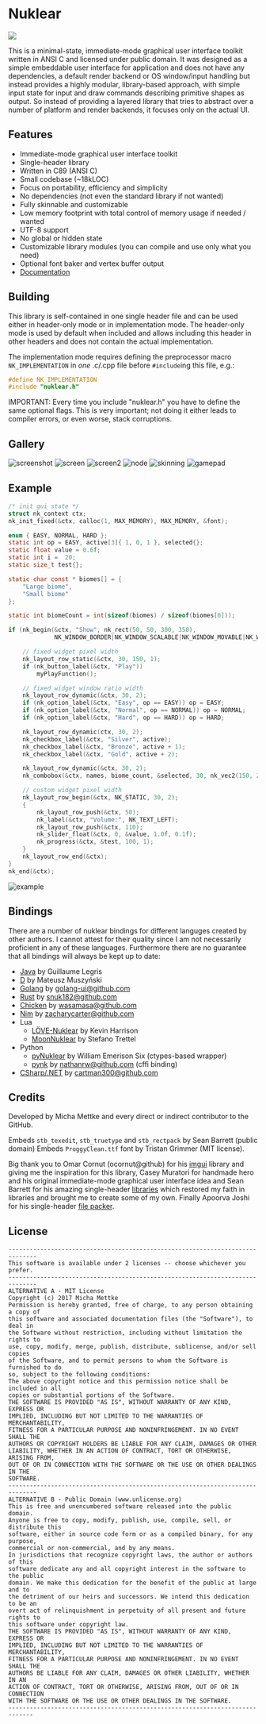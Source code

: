 # Nuklear

![](https://github.com/Immediate-Mode-UI/Nuklear/workflows/C%2FC++%20CI/badge.svg )

This is a minimal-state, immediate-mode graphical user interface toolkit
written in ANSI C and licensed under public domain. It was designed as a simple
embeddable user interface for application and does not have any dependencies,
a default render backend or OS window/input handling but instead provides a
highly modular, library-based approach, with simple input state for input and
draw commands describing primitive shapes as output. So instead of providing a
layered library that tries to abstract over a number of platform and
render backends, it focuses only on the actual UI.

## Features

- Immediate-mode graphical user interface toolkit
- Single-header library
- Written in C89 (ANSI C)
- Small codebase (~18kLOC)
- Focus on portability, efficiency and simplicity
- No dependencies (not even the standard library if not wanted)
- Fully skinnable and customizable
- Low memory footprint with total control of memory usage if needed / wanted
- UTF-8 support
- No global or hidden state
- Customizable library modules (you can compile and use only what you need)
- Optional font baker and vertex buffer output
- [Documentation](https://cdn.statically.io/gh/Immediate-Mode-UI/nuklear/master/doc/nuklear.html)

## Building

This library is self-contained in one single header file and can be used either
in header-only mode or in implementation mode. The header-only mode is used
by default when included and allows including this header in other headers
and does not contain the actual implementation.

The implementation mode requires defining the preprocessor macro
`NK_IMPLEMENTATION` in *one* .c/.cpp file before `#include`ing this file, e.g.:
```c
#define NK_IMPLEMENTATION
#include "nuklear.h"
```
IMPORTANT: Every time you include "nuklear.h" you have to define the same optional flags.
This is very important; not doing it either leads to compiler errors, or even worse, stack corruptions.

## Gallery

![screenshot](https://cloud.githubusercontent.com/assets/8057201/11761525/ae06f0ca-a0c6-11e5-819d-5610b25f6ef4.gif)
![screen](https://cloud.githubusercontent.com/assets/8057201/13538240/acd96876-e249-11e5-9547-5ac0b19667a0.png)
![screen2](https://cloud.githubusercontent.com/assets/8057201/13538243/b04acd4c-e249-11e5-8fd2-ad7744a5b446.png)
![node](https://cloud.githubusercontent.com/assets/8057201/9976995/e81ac04a-5ef7-11e5-872b-acd54fbeee03.gif)
![skinning](https://cloud.githubusercontent.com/assets/8057201/15991632/76494854-30b8-11e6-9555-a69840d0d50b.png)
![gamepad](https://cloud.githubusercontent.com/assets/8057201/14902576/339926a8-0d9c-11e6-9fee-a8b73af04473.png)

## Example

```c
/* init gui state */
struct nk_context ctx;
nk_init_fixed(&ctx, calloc(1, MAX_MEMORY), MAX_MEMORY, &font);

enum { EASY, NORMAL, HARD };
static int op = EASY, active[3]{ 1, 0, 1 }, selected{};
static float value = 0.6f;
static int i =  20;
static size_t test{};

static char const * biomes[] = {
	"Large biome",
	"Small biome"
};

static int biomeCount = int(sizeof(biomes) / sizeof(biomes[0]));

if (nk_begin(&ctx, "Show", nk_rect(50, 50, 300, 350),
             NK_WINDOW_BORDER|NK_WINDOW_SCALABLE|NK_WINDOW_MOVABLE|NK_WINDOW_TITLE)) {

	// fixed widget pixel width
	nk_layout_row_static(&ctx, 30, 150, 1);
	if (nk_button_label(&ctx, "Play"))
		myPlayFunction();

	// fixed widget window ratio width
	nk_layout_row_dynamic(&ctx, 30, 2);
	if (nk_option_label(&ctx, "Easy", op == EASY)) op = EASY;
	if (nk_option_label(&ctx, "Normal", op == NORMAL)) op = NORMAL;
	if (nk_option_label(&ctx, "Hard", op == HARD)) op = HARD;

	nk_layout_row_dynamic(ctx, 30, 2);
	nk_checkbox_label(&ctx, "Silver", active);
	nk_checkbox_label(&ctx, "Bronze", active + 1);
	nk_checkbox_label(&ctx, "Gold", active + 2);

	nk_layout_row_dynamic(&ctx, 30, 2);
	nk_combobox(&ctx, names, biome_count, &selected, 30, nk_vec2(150, 200));

	// custom widget pixel width
	nk_layout_row_begin(&ctx, NK_STATIC, 30, 2);
	{
		nk_layout_row_push(&ctx, 50);
		nk_label(&ctx, "Volume:", NK_TEXT_LEFT);
		nk_layout_row_push(&ctx, 110);
		nk_slider_float(&ctx, 0, &value, 1.0f, 0.1f);
		nk_progress(&ctx, &test, 100, 1);
	}
	nk_layout_row_end(&ctx);
}
nk_end(&ctx);
```
![example](img/test%20window.png)

## Bindings
There are a number of nuklear bindings for different languges created by other authors.
I cannot attest for their quality since I am not necessarily proficient in any of these
languages. Furthermore there are no guarantee that all bindings will always be kept up to date:

- [Java](https://github.com/glegris/nuklear4j) by Guillaume Legris
- [D](https://github.com/Timu5/bindbc-nuklear) by Mateusz Muszyński
- [Golang](https://github.com/golang-ui/nuklear) by golang-ui@github.com
- [Rust](https://github.com/snuk182/nuklear-rust) by snuk182@github.com
- [Chicken](https://github.com/wasamasa/nuklear) by wasamasa@github.com
- [Nim](https://github.com/zacharycarter/nuklear-nim) by zacharycarter@github.com
- Lua
  - [LÖVE-Nuklear](https://github.com/keharriso/love-nuklear) by Kevin Harrison
  - [MoonNuklear](https://github.com/stetre/moonnuklear) by Stefano Trettel
- Python
  - [pyNuklear](https://github.com/billsix/pyNuklear) by William Emerison Six (ctypes-based wrapper)
  - [pynk](https://github.com/nathanrw/nuklear-cffi) by nathanrw@github.com (cffi binding)
- [CSharp/.NET](https://github.com/cartman300/NuklearDotNet) by cartman300@github.com

## Credits
Developed by Micha Mettke and every direct or indirect contributor to the GitHub.


Embeds `stb_texedit`, `stb_truetype` and `stb_rectpack` by Sean Barrett (public domain)
Embeds `ProggyClean.ttf` font by Tristan Grimmer (MIT license).


Big thank you to Omar Cornut (ocornut@github) for his [imgui](https://github.com/ocornut/imgui) library and
giving me the inspiration for this library, Casey Muratori for handmade hero
and his original immediate-mode graphical user interface idea and Sean
Barrett for his amazing single-header [libraries](https://github.com/nothings/stb) which restored my faith
in libraries and brought me to create some of my own. Finally Apoorva Joshi for his single-header [file packer](http://apoorvaj.io/single-header-packer.html).

## License
```
------------------------------------------------------------------------------
This software is available under 2 licenses -- choose whichever you prefer.
------------------------------------------------------------------------------
ALTERNATIVE A - MIT License
Copyright (c) 2017 Micha Mettke
Permission is hereby granted, free of charge, to any person obtaining a copy of
this software and associated documentation files (the "Software"), to deal in
the Software without restriction, including without limitation the rights to
use, copy, modify, merge, publish, distribute, sublicense, and/or sell copies
of the Software, and to permit persons to whom the Software is furnished to do
so, subject to the following conditions:
The above copyright notice and this permission notice shall be included in all
copies or substantial portions of the Software.
THE SOFTWARE IS PROVIDED "AS IS", WITHOUT WARRANTY OF ANY KIND, EXPRESS OR
IMPLIED, INCLUDING BUT NOT LIMITED TO THE WARRANTIES OF MERCHANTABILITY,
FITNESS FOR A PARTICULAR PURPOSE AND NONINFRINGEMENT. IN NO EVENT SHALL THE
AUTHORS OR COPYRIGHT HOLDERS BE LIABLE FOR ANY CLAIM, DAMAGES OR OTHER
LIABILITY, WHETHER IN AN ACTION OF CONTRACT, TORT OR OTHERWISE, ARISING FROM,
OUT OF OR IN CONNECTION WITH THE SOFTWARE OR THE USE OR OTHER DEALINGS IN THE
SOFTWARE.
------------------------------------------------------------------------------
ALTERNATIVE B - Public Domain (www.unlicense.org)
This is free and unencumbered software released into the public domain.
Anyone is free to copy, modify, publish, use, compile, sell, or distribute this
software, either in source code form or as a compiled binary, for any purpose,
commercial or non-commercial, and by any means.
In jurisdictions that recognize copyright laws, the author or authors of this
software dedicate any and all copyright interest in the software to the public
domain. We make this dedication for the benefit of the public at large and to
the detriment of our heirs and successors. We intend this dedication to be an
overt act of relinquishment in perpetuity of all present and future rights to
this software under copyright law.
THE SOFTWARE IS PROVIDED "AS IS", WITHOUT WARRANTY OF ANY KIND, EXPRESS OR
IMPLIED, INCLUDING BUT NOT LIMITED TO THE WARRANTIES OF MERCHANTABILITY,
FITNESS FOR A PARTICULAR PURPOSE AND NONINFRINGEMENT. IN NO EVENT SHALL THE
AUTHORS BE LIABLE FOR ANY CLAIM, DAMAGES OR OTHER LIABILITY, WHETHER IN AN
ACTION OF CONTRACT, TORT OR OTHERWISE, ARISING FROM, OUT OF OR IN CONNECTION
WITH THE SOFTWARE OR THE USE OR OTHER DEALINGS IN THE SOFTWARE.
-----------------------------------------------------------------------------
```
